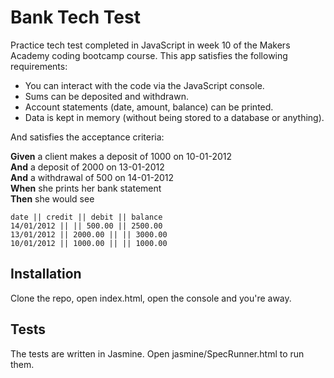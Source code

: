 Bank Tech Test
==============

Practice tech test completed in JavaScript in week 10 of the Makers Academy coding bootcamp course. This app satisfies the following requirements:

 * You can interact with the code via the JavaScript console.
 * Sums can be deposited and withdrawn.
 * Account statements (date, amount, balance) can be printed.
 * Data is kept in memory (without being stored to a database or anything).

 And satisfies the acceptance criteria:

 **Given** a client makes a deposit of 1000 on 10-01-2012  
**And** a deposit of 2000 on 13-01-2012  
**And** a withdrawal of 500 on 14-01-2012  
**When** she prints her bank statement  
**Then** she would see

```
date || credit || debit || balance
14/01/2012 || || 500.00 || 2500.00
13/01/2012 || 2000.00 || || 3000.00
10/01/2012 || 1000.00 || || 1000.00
```

## Installation

Clone the repo, open index.html, open the console and you're away.

## Tests

The tests are written in Jasmine. Open jasmine/SpecRunner.html to run them.
